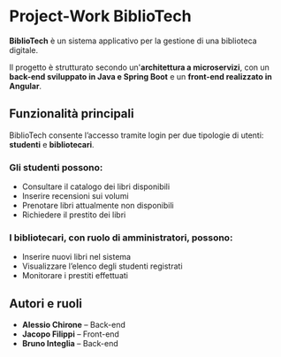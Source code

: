 # Project-Work BiblioTech

**BiblioTech** è un sistema applicativo per la gestione di una biblioteca digitale.

Il progetto è strutturato secondo un'**architettura a microservizi**, con un **back-end sviluppato in Java e Spring Boot** e un **front-end realizzato in Angular**.

## Funzionalità principali

BiblioTech consente l’accesso tramite login per due tipologie di utenti: **studenti** e **bibliotecari**.

### Gli studenti possono:
- Consultare il catalogo dei libri disponibili  
- Inserire recensioni sui volumi  
- Prenotare libri attualmente non disponibili  
- Richiedere il prestito dei libri  

### I bibliotecari, con ruolo di amministratori, possono:
- Inserire nuovi libri nel sistema  
- Visualizzare l’elenco degli studenti registrati  
- Monitorare i prestiti effettuati  

## Autori e ruoli

- **Alessio Chirone** – Back-end  
- **Jacopo Filippi** – Front-end  
- **Bruno Integlia** – Back-end

